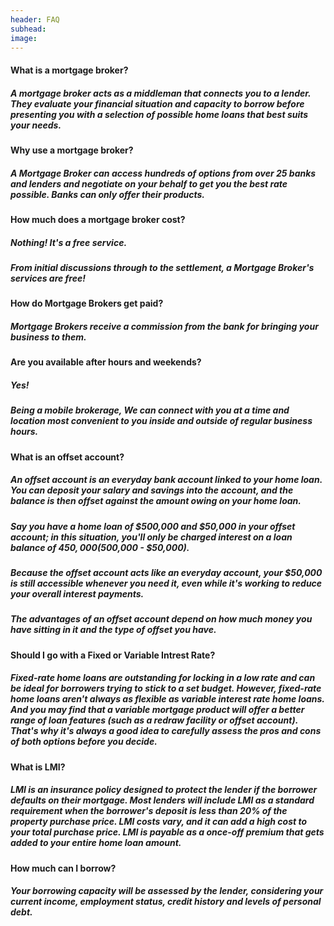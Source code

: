 ```yaml
---
header: FAQ
subhead:
image:
---
```


#### What is a mortgage broker?

##### A mortgage broker acts as a middleman that connects you to a lender. They evaluate your financial situation and capacity to borrow before presenting you with a selection of possible home loans that best suits your needs.

#### Why use a mortgage broker?

##### A Mortgage Broker can access hundreds of options from over 25 banks and lenders and negotiate on your behalf to get you the best rate possible. Banks can only offer their products.

#### How much does a mortgage broker cost?

##### Nothing! It's a free service.

##### From initial discussions through to the settlement, a Mortgage Broker's services are free!

#### How do Mortgage Brokers get paid?

##### Mortgage Brokers receive a commission from the bank for bringing your business to them.

#### Are you available after hours and weekends?

##### Yes!

##### Being a mobile brokerage, We can connect with you at a time and location most convenient to you inside and outside of regular business hours.

#### What is an offset account?

##### An offset account is an everyday bank account linked to your home loan. You can deposit your salary and savings into the account, and the balance is then offset against the amount owing on your home loan.

##### Say you have a home loan of $500,000 and $50,000 in your offset account; in this situation, you'll only be charged interest on a loan balance of $450,000 ($500,000 - $50,000).

##### Because the offset account acts like an everyday account, your $50,000 is still accessible whenever you need it, even while it's working to reduce your overall interest payments.

##### The advantages of an offset account depend on how much money you have sitting in it and the type of offset you have.

#### Should I go with a Fixed or Variable Intrest Rate?

##### Fixed-rate home loans are outstanding for locking in a low rate and can be ideal for borrowers trying to stick to a set budget. However, fixed-rate home loans aren't always as flexible as variable interest rate home loans. And you may find that a variable mortgage product will offer a better range of loan features (such as a redraw facility or offset account). That's why it's always a good idea to carefully assess the pros and cons of both options before you decide.

#### What is LMI?

##### LMI is an insurance policy designed to protect the lender if the borrower defaults on their mortgage. Most lenders will include LMI as a standard requirement when the borrower's deposit is less than 20% of the property purchase price. LMI costs vary, and it can add a high cost to your total purchase price. LMI is payable as a once-off premium that gets added to your entire home loan amount.

#### How much can I borrow?

##### Your borrowing capacity will be assessed by the lender, considering your current income, employment status, credit history and levels of personal debt.
